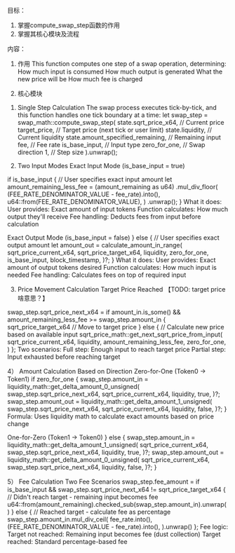 目标：
1. 掌握compute_swap_step函数的作用
2. 掌握其核心模块及流程

内容：
1. 作用
This function computes one step of a swap operation, determining:
    How much input is consumed
    How much output is generated
    What the new price will be
    How much fee is charged

2. 核心模块
1) Single Step Calculation
The swap process executes tick-by-tick, and this function handles one tick boundary at a time:
let swap_step = swap_math::compute_swap_step(
    state.sqrt_price_x64,        // Current price
    target_price,                // Target price (next tick or user limit)
    state.liquidity,             // Current liquidity
    state.amount_specified_remaining, // Remaining input
    fee,                         // Fee rate
    is_base_input,               // Input type
    zero_for_one,                // Swap direction
    1,                           // Step size
).unwrap();

2) Two Input Modes
Exact Input Mode (is_base_input = true)

if is_base_input {
    // User specifies exact input amount
    let amount_remaining_less_fee = (amount_remaining as u64)
        .mul_div_floor(
            (FEE_RATE_DENOMINATOR_VALUE - fee_rate).into(),
            u64::from(FEE_RATE_DENOMINATOR_VALUE),
        )
        .unwrap();
}
What it does:
    User provides: Exact amount of input tokens
    Function calculates: How much output they'll receive
    Fee handling: Deducts fees from input before calculation

Exact Output Mode (is_base_input = false)
} else {
    // User specifies exact output amount
    let amount_out = calculate_amount_in_range(
        sqrt_price_current_x64,
        sqrt_price_target_x64,
        liquidity,
        zero_for_one,
        is_base_input,
        block_timestamp,
    )?;
}
What it does:
    User provides: Exact amount of output tokens desired
    Function calculates: How much input is needed
    Fee handling: Calculates fees on top of required input


3) Price Movement Calculation 
Target Price Reached  【TODO: target price啥意思？】

swap_step.sqrt_price_next_x64 = if amount_in.is_some() && amount_remaining_less_fee >= swap_step.amount_in {
    sqrt_price_target_x64  // Move to target price
} else {
    // Calculate new price based on available input
    sqrt_price_math::get_next_sqrt_price_from_input(
        sqrt_price_current_x64,
        liquidity,
        amount_remaining_less_fee,
        zero_for_one,
    )
};
Two scenarios:
    Full step: Enough input to reach target price
    Partial step: Input exhausted before reaching target

4） Amount Calculation Based on Direction
Zero-for-One (Token0 → Token1)
if zero_for_one {
    swap_step.amount_in = liquidity_math::get_delta_amount_0_unsigned(
        swap_step.sqrt_price_next_x64,
        sqrt_price_current_x64,
        liquidity,
        true,
    )?;
    swap_step.amount_out = liquidity_math::get_delta_amount_1_unsigned(
        swap_step.sqrt_price_next_x64,
        sqrt_price_current_x64,
        liquidity,
        false,
    )?;
}
Formula: Uses liquidity math to calculate exact amounts based on price change

One-for-Zero (Token1 → Token0)
} else {
    swap_step.amount_in = liquidity_math::get_delta_amount_1_unsigned(
        sqrt_price_current_x64,
        swap_step.sqrt_price_next_x64,
        liquidity,
        true,
    )?;
    swap_step.amount_out = liquidity_math::get_delta_amount_0_unsigned(
        sqrt_price_current_x64,
        swap_step.sqrt_price_next_x64,
        liquidity,
        false,
    )?;
}


5） Fee Calculation
Two Fee Scenarios
swap_step.fee_amount = if is_base_input && swap_step.sqrt_price_next_x64 != sqrt_price_target_x64 {
    // Didn't reach target - remaining input becomes fee
    u64::from(amount_remaining).checked_sub(swap_step.amount_in).unwrap()
} else {
    // Reached target - calculate fee as percentage
    swap_step.amount_in.mul_div_ceil(
        fee_rate.into(),
        (FEE_RATE_DENOMINATOR_VALUE - fee_rate).into(),
    ).unwrap()
};
Fee logic:
    Target not reached: Remaining input becomes fee (dust collection)
    Target reached: Standard percentage-based fee

